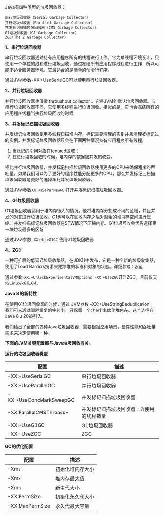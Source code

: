 Java有四种类型的垃圾回收器：

    串行垃圾回收器（Serial Garbage Collector）
    并行垃圾回收器（Parallel Garbage Collector）
    并发标记扫描垃圾回收器（CMS Garbage Collector）
    G1垃圾回收器（G1 Garbage Collector）
    ZGC(The Z Garbage Collector)

**1、串行垃圾回收器**

串行垃圾回收器通过持有应用程序所有的线程进行工作。它为单线程环境设计，只使用一个单独的线程进行垃圾回收，通过冻结所有应用程序线程进行工作，所以可能不适合服务器环境。它最适合的是简单的命令行程序。

通过JVM参数-XX:+UseSerialGC可以使用串行垃圾回收器。

**2、并行垃圾回收器**

并行垃圾回收器也叫做 throughput collector 。它是JVM的默认垃圾回收器。与串行垃圾回收器不同，它使用多线程进行垃圾回收。相似的是，它也会冻结所有的应用程序线程当执行垃圾回收的时候

**3、并发标记扫描垃圾回收器**

并发标记垃圾回收使用多线程扫描堆内存，标记需要清理的实例并且清理被标记过的实例。并发标记垃圾回收器只会在下面两种情况持有应用程序所有线程。

1. 当标记的引用对象在tenured区域；
2. 在进行垃圾回收的时候，堆内存的数据被并发的改变。

相比并行垃圾回收器，并发标记扫描垃圾回收器使用更多的CPU来确保程序的吞吐量。如果我们可以为了更好的程序性能分配更多的CPU，那么并发标记上扫描垃圾回收器是更好的选择相比并发垃圾回收器。

通过JVM参数`XX:+USeParNewGC` 打开并发标记扫描垃圾回收器。

**4、G1垃圾回收器**

G1垃圾回收器适用于堆内存很大的情况，他将堆内存分割成不同的区域，并且并发的对其进行垃圾回收。G1也可以在回收内存之后对剩余的堆内存空间进行压缩。并发扫描标记垃圾回收器在STW情况下压缩内存。G1垃圾回收会优先选择第一块垃圾最多的区域

通过JVM参数`–XX:+UseG1GC` 使用G1垃圾回收器

**4、ZGC**

一种可扩展的低延迟垃圾收集器，在JDK11中发布，它是一种全新的垃圾收集器，使用了Load Barriors技术来跟踪堆的状态和对象的状态。详细参考：[zgc](http://openjdk.java.net/projects/zgc/)

通过参数`-XX:+UnlockExperimentalVMOptions -XX:+UseZGC`开启ZGC，目前仅支持Linux/x86_64。

**Java 8 的新特性**

在使用G1垃圾回收器的时候，通过 JVM参数 -XX:+UseStringDeduplication 。 我们可以通过删除重复的字符串，只保留一个char[]来优化堆内存。这个选择在Java 8 u 20被引入。

我们给出了全部的四种Java垃圾回收器，需要根据应用场景，硬件性能和吞吐量需求来决定使用哪一种。

**下面的JVM关键配置都与Java垃圾回收有关。**

**运行的垃圾回收器类型**



配置 | 描述
---|---
-XX:+UseSerialGC | 串行垃圾回收器
-XX:+UseParallelGC | 并行垃圾回收器
-XX:+UseConcMarkSweepGC | 并发标记扫描垃圾回收器
-XX:ParallelCMSThreads= | 并发标记扫描垃圾回收器 =为使用的线程数量
-XX:+UseG1GC | G1垃圾回收器
-XX:+UseZGC  | ZGC 

**GC的优化配置**


配置 | 描述
---|---
-Xms | 初始化堆内存大小
-Xmx | 堆内存最大值
-Xmn | 新生代大小
-XX:PermSize | 初始化永久代大小
-XX:MaxPermSize | 永久代最大容量

